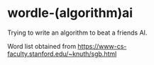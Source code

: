# wordle-(algorithm)ai
Trying to write an algorithm to beat a friends AI.

Word list obtained from https://www-cs-faculty.stanford.edu/~knuth/sgb.html
